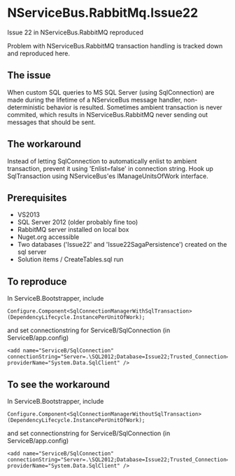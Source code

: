 NServiceBus.RabbitMq.Issue22
============================

Issue 22 in NServiceBus.RabbitMQ reproduced

Problem with NServiceBus.RabbitMQ transaction handling is tracked down and reproduced here.

The issue
---------
When custom SQL queries to MS SQL Server (using SqlConnection) are made during the lifetime of a
NServiceBus message handler, non-deterministic behavior is resulted. Sometimes ambient transaction is
never commited, which results in NServiceBus.RabbitMQ never sending out messages that should be sent.

The workaround
--------------
Instead of letting SqlConnection to automatically enlist to ambient transaction, prevent it using 'Enlist=false'
in connection string. Hook up SqlTransaction using NServiceBus'es IManageUnitsOfWork interface.

Prerequisites
-------------
* VS2013
* SQL Server 2012 (older probably fine too)
* RabbitMQ server installed on local box
* Nuget.org accessible
* Two databases ('Issue22' and 'Issue22SagaPersistence') created on the sql server
* Solution items / CreateTables.sql run


To reproduce
------------
In ServiceB.Bootstrapper, include
```
Configure.Component<SqlConnectionManagerWithSqlTransaction>(DependencyLifecycle.InstancePerUnitOfWork);
```
and set connectionstring for ServiceB/SqlConnection (in ServiceB/app.config)
```
<add name="ServiceB/SqlConnection" connectionString="Server=.\SQL2012;Database=Issue22;Trusted_Connection=True;Enlist=false" providerName="System.Data.SqlClient" />
```


To see the workaround
---------------------
In ServiceB.Bootstrapper, include
```
Configure.Component<SqlConnectionManagerWithoutSqlTransaction>(DependencyLifecycle.InstancePerUnitOfWork);
```
and set connectionstring for ServiceB/SqlConnection (in ServiceB/app.config)
```
<add name="ServiceB/SqlConnection" connectionString="Server=.\SQL2012;Database=Issue22;Trusted_Connection=True;Enlist=true" providerName="System.Data.SqlClient" />
```



